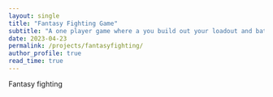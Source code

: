 ```yaml
---
layout: single
title: "Fantasy Fighting Game"
subtitle: "A one player game where a you build out your loadout and battle a beast"
date: 2023-04-23
permalink: /projects/fantasyfighting/
author_profile: true
read_time: true
---
```


Fantasy fighting


